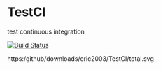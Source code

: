 # TestCI
 test continuous integration


[![Build Status](https://travis-ci.org/eric2003/TestCI.svg?branch=master)](https://travis-ci.org/eric2003/TestCI) 

https:/github/downloads/eric2003/TestCI/total.svg
